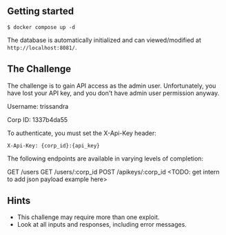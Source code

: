 ## Getting started
```
$ docker compose up -d
```

The database is automatically initialized and can viewed/modified at `http://localhost:8081/`.

## The Challenge

The challenge is to gain API access as the admin user.  Unfortunately, you have lost your API key, and you don't have
admin user permission anyway.

Username: trissandra

Corp ID: 1337b4da55

To authenticate, you must set the X-Api-Key header:

`X-Api-Key: {corp_id}:{api_key}`

The following endpoints are available in varying levels of completion:

GET /users
GET /users/:corp_id
POST /apikeys/:corp_id <TODO: get intern to add json payload example here>

## Hints

- This challenge may require more than one exploit.
- Look at all inputs and responses, including error messages.
